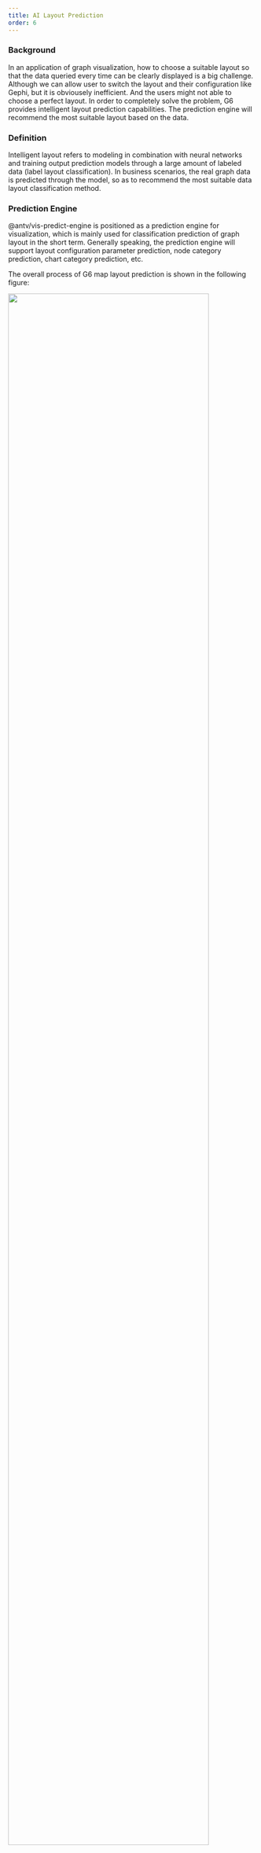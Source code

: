 ```yaml
---
title: AI Layout Prediction
order: 6
---
```


### Background

In an application of graph visualization, how to choose a suitable layout so that the data queried every time can be clearly displayed is a big challenge. Although we can allow user to switch the layout and their configuration like Gephi, but it is obviousely inefficient. And the users might not able to choose a perfect layout. In order to completely solve the problem, G6 provides intelligent layout prediction capabilities. The prediction engine will recommend the most suitable layout based on the data.

### Definition

Intelligent layout refers to modeling in combination with neural networks and training output prediction models through a large amount of labeled data (label layout classification). In business scenarios, the real graph data is predicted through the model, so as to recommend the most suitable data layout classification method.

### Prediction Engine

@antv/vis-predict-engine is positioned as a prediction engine for visualization, which is mainly used for classification prediction of graph layout in the short term. Generally speaking, the prediction engine will support layout configuration parameter prediction, node category prediction, chart category prediction, etc.

The overall process of G6 map layout prediction is shown in the following figure:

<img src='https://gw.alipayobjects.com/mdn/rms_f8c6a0/afts/img/A*6gsZTb6SvwYAAAAAAAAAAAAAARQnAQ' width='90%'>

### Usage

The AntV team encapsulated the ability of graph layout prediction into the NPM package @antv/vis-predict-engine, and used the predict method to predict the layout of the provided data. The basic usage is as follows:

```
import G6 from '@antv/g6'
import { GraphLayoutPredict } from '@antv/vis-predict-engine'
const data = {
    nodes: [],
  edges: []
}
// predictLayout indicates the predicted layout type, such as 'force' or 'radial'
// 'confidence' is the confidence of the prediction
const { predictLayout, confidence } = await GraphLayoutPredict.predict(data);
const graph = new G6.Graph({
    ... // other configurations
    layout: {
    type: predictLayout
  }
})
```

### Result
As shown in the figure below, in a medical and health map, the layout effect of "force" obtained by the intelligent layout prediction engine is the best, and the comparison experiment also meets expectations.

<img src='https://gw.alipayobjects.com/mdn/rms_f8c6a0/afts/img/A*9W-4S6WyouMAAAAAAAAAAAAAARQnAQ' width='90%'>